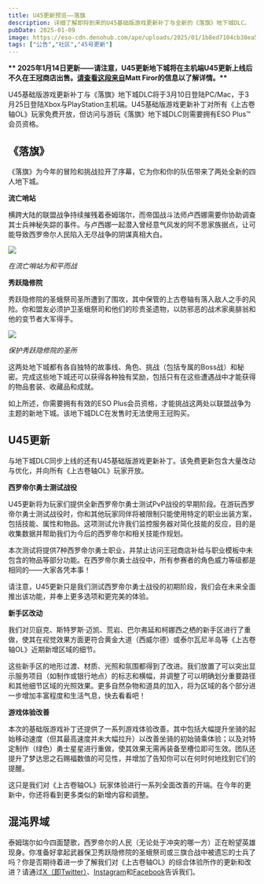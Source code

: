 ```yaml
---
title: U45更新预览——落旗
description: 详细了解即将到来的U45基础版游戏更新补丁与全新的《落旗》地下城DLC。
pubDate: 2025-01-09
image: https://eso-cdn.denohub.com/ape/uploads/2025/01/1b8ed7104cb38ea5dadd00b4d2fe8630.jpg
tags: ["公告","社区","45号更新"]
---
```


**\*\*
2025年1月14日更新——请注意，U45更新地下城将在主机端U45更新上线后不久在王冠商店出售。[请查看这段来自](https://forums.elderscrollsonline.com/en/discussion/672037/u45-purchasing-clarification-recent-network-attacks#latest)Matt
Firor的信息以了解详情。\*\***

U45基础版游戏更新补丁与《落旗》地下城DLC将于3月10日登陆PC/Mac，于3月25日登陆Xbox与PlayStation主机端。U45基础版游戏更新补丁对所有《上古卷轴OL》玩家免费开放，但访问与游玩《落旗》地下城DLC则需要拥有ESO
Plus™会员资格。

## 《落旗》

《落旗》为今年的冒险和挑战拉开了序幕，它为你和你的队伍带来了两处全新的四人地下城。

**流亡哨站**

横跨大陆的联盟战争持续摧残着泰姆瑞尔，而帝国战斗法师卢西娜需要你协助调查其士兵神秘失踪的事件。与卢西娜一起潜入曾经意气风发的阿不思家族据点，让可能导致西罗帝尔人民陷入无尽战争的阴谋真相大白。

![](https://eso-cdn.denohub.com/ape/uploads/2025/01/bcc3c1512bce49e7fadda987c4ece050.jpg)

<p class="text-gray-500 text-sm text-center"><i>在流亡哨站为和平而战</i></p>

**秀跃隐修院**

秀跃隐修院的圣蛾祭司圣所遭到了围攻，其中保管的上古卷轴有落入敌人之手的风险。你和盟友必须护卫圣蛾祭司和他们的珍贵圣遗物，以防邪恶的战术家奥腓翁和他的变节者大军得手。

![](https://eso-cdn.denohub.com/ape/uploads/2025/01/e0e72d9c51042407de42892b4b075842.jpg)

<p class="text-gray-500 text-sm text-center"><i>保护秀跃隐修院的圣所</i></p>

这两处地下城都有各自独特的故事线、角色、挑战（包括专属的Boss战）和秘密。完成这些地下城还可以获得各种独有奖励，包括只有在这些遭遇战中才能获得的物品套装、收藏品和成就。

如上所述，你需要拥有有效的ESO
Plus会员资格，才能挑战这两处以联盟战争为主题的新地下城。该地下城DLC在发售时无法使用王冠购买。

## U45更新

与地下城DLC同步上线的还有U45基础版游戏更新补丁。该免费更新包含大量改动与优化，并向所有《上古卷轴OL》玩家开放。

**西罗帝尔勇士测试战役**

U45更新将为玩家们提供全新西罗帝尔勇士测试PvP战役的早期阶段。在游玩西罗帝尔勇士测试战役时，你和其他玩家同伴将被限制只能使用特定的职业出装方案，包括技能、属性和物品。这项测试允许我们监控服务器对简化技能的反应，目的是收集数据并帮助我们为今后的西罗帝尔和相关技能作规划。

本次测试将提供7种西罗帝尔勇士职业，并禁止访问王冠商店补给与职业模板中未包含的物品等部分功能。在西罗帝尔勇士战役中，所有参赛者的角色威力等级都是相同的——大家各凭本事！

请注意，U45更新只是我们测试西罗帝尔勇士战役的初期阶段，我们会在未来全面推出该功能，并奉上更多选项和更完美的体验。

**新手区改动**

我们对贝庭克、斯特罗斯·迈凯、荒岩、巴尔弗延和柯娜西之栖的新手区进行了重做，使其在视觉效果方面更符合黄金大道（西威尔德）或泰尔瓦尼半岛等《上古卷轴OL》近期新增区域的细节。

这些新手区的地形过渡、材质、光照和氛围都得到了改进。我们放置了可以突出显示服务项目（如制作或银行地点）的标志和横幅，并调整了可以明确划分重要路径和其他细节区域的光照效果。更多自然杂物和道具的加入，将为区域的各个部分进一步增加丰富程度和生活气息，快去看看吧！

**游戏体验改善**

本次的基础版游戏补丁还提供了一系列游戏体验改善。其中包括大幅提升坐骑的起始移动速度（但其最高速度并未大幅拉升）以改善坐骑的初始骑乘体验；以及对特定制作（绿色）勇士星星进行重做，使其效果无需再装备至槽位即可生效。团队还提升了梦达思之石赐福数值的可见性，并增加了告知你可以在何时何地找到它们的提醒。

这只是我们对《上古卷轴OL》玩家体验进行一系列全面改善的开端。在今年的更新中，你还将看到更多类似的新增内容和调整。

## 混沌界域

泰姆瑞尔如今四面楚歌，西罗帝尔的人民（无论处于冲突的哪一方）正在盼望英雄现身。你准备好拿起武器保卫秀跃隐修院的圣蛾祭司或三旗合战中被遗忘的士兵了吗？你是否期待着进一步了解我们对《上古卷轴OL》的综合体验所作的更新和改进？请通过[X（即Twitter）](https://twitter.com/TESOnline)、[Instagram](https://www.instagram.com/elderscrollsonline/)和[Facebook](https://www.facebook.com/elderscrollsonline)告诉我们。
